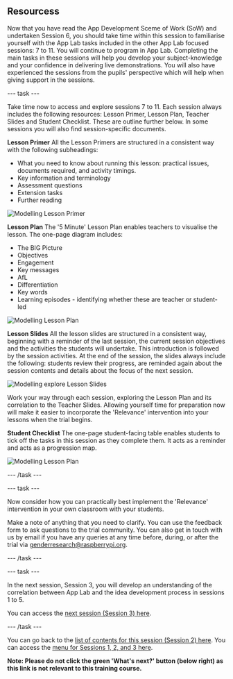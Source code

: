 ## Resourcess
Now that you have read the App Development Sceme of Work (SoW) and undertaken Session 6, you should take time within this session to familiarise yourself with the App Lab tasks included in the other App Lab focused sessions: 7 to 11. You will continue to program in App Lab. Completing the main tasks in these sessions will help you develop your subject-knowledge and your confidence in delivering live demonstrations. You will also have experienced the sessions from the pupils' perspective which will help when giving support in the sessions. 

--- task ---

Take time now to access and explore sessions 7 to 11. Each session always includes the following resources: Lesson Primer, Lesson Plan, Teacher Slides and Student Checklist. These are outline further below. In some sessions you will also find session-specific documents.

**Lesson Primer**
All the Lesson Primers are structured in a consistent way with the following subheadings:
+ What you need to know about running this lesson: practical issues, documents required, and activity timings.
+ Key information and terminology
+ Assessment questions
+ Extension tasks
+ Further reading

![Modelling Lesson Primer](images/relevance-LessonPrimer.gif)

**Lesson Plan**
The '5 Minute' Lesson Plan enables teachers to visualise the lesson. The one-page diagram includes: 
+ The BIG Picture
+ Objectives
+ Engagement
+ Key messages
+ AfL
+ Differentiation
+ Key words
+ Learning episodes - identifying whether these are teacher or student-led

![Modelling Lesson  Plan](images/relevance-LessonPlan.png)

**Lesson Slides**
All the lesson slides are structured in a consistent way, beginning with a reminder of the last session, the current session objectives and the activities the students will undertake. This introduction is followed by the session activities. At the end of the session, the slides always include the following: students review their progress, are reminded again about the session contents and details about the focus of the next session.

![Modelling explore Lesson Slides](images/relevance-LessonSlides.gif)

Work your way through each session, exploring the Lesson Plan and its correlation to the Teacher Slides. Allowing yourself time for preparation now will make it easier to incorporate the 'Relevance' intervention into your lessons when the trial begins. 

**Student Checklist**
The one-page student-facing table enables students to tick off the tasks in this session as they complete them. It acts as a reminder and acts as a progression map. 
 
![Modelling Lesson  Plan](images/relevance-StudentChecklist.png)

--- /task ---

--- task ---

Now consider how you can practically best implement the 'Relevance' intervention in your own classroom with your students.

Make a note of anything that you need to clarify. You can use the feedback form to ask questions to the trial community. You can also get in touch with us by email if you have any queries at any time before, during, or after the trial via [genderresearch@raspberrypi.org](mailto:genderresearch@raspberrypi.org).

--- /task ---

--- task ---

In the next session, Session 3, you will develop an understanding of the correlation between App Lab and the idea development process in sessions 1 to 5.

You can access the [next session (Session 3) here](https://projects.raspberrypi.org/en/projects/Year8_RelevanceTraining_Session3_GBICi4).

--- /task ---

You can go back to the [list of contents for this session (Session 2) here](https://projects.raspberrypi.org/en/projects/year8_relevancetraining_session2_GBICi4). 
You can access the [menu for Sessions 1, 2, and 3 here](https://projects.raspberrypi.org/en/pathways/year8_relevancetraining_GBICi4).

**Note: Please do not click the green 'What's next?' button (below right) as this link is not relevant to this training course.**
